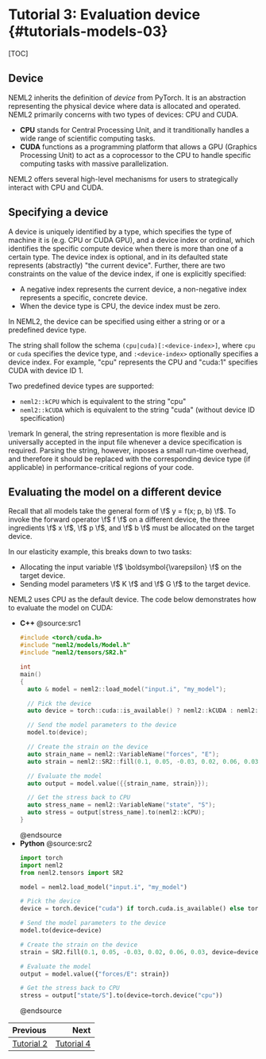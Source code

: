 # Tutorial 3: Evaluation device {#tutorials-models-03}

[TOC]

## Device

NEML2 inherits the definition of *device* from PyTorch. It is an abstraction representing the physical device where data is allocated and operated. NEML2 primarily concerns with two types of devices: CPU and CUDA.
- **CPU** stands for Central Processing Unit, and it tranditionally handles a wide range of scientific computing tasks.
- **CUDA** functions as a programming platform that allows a GPU (Graphics Processing Unit) to act as a coprocessor to the CPU to handle specific computing tasks with massive parallelization.

NEML2 offers several high-level mechanisms for users to strategically interact with CPU and CUDA.

## Specifying a device

A device is uniquely identified by a type, which specifies the type of machine it is (e.g. CPU or CUDA GPU), and a device index or ordinal, which identifies the specific compute device when there is more than one of a certain type. The device index is optional, and in its defaulted state represents (abstractly) "the current device". Further, there are two constraints on the value of the device index, if one is explicitly specified:
- A negative index represents the current device, a non-negative index represents a specific, concrete device.
- When the device type is CPU, the device index must be zero.

In NEML2, the device can be specified using either a string or or a predefined device type.

The string shall follow the schema `(cpu|cuda)[:<device-index>]`, where `cpu` or `cuda` specifies the device type, and `:<device-index>` optionally specifies a device index. For example, "cpu" represents the CPU and "cuda:1" specifies CUDA with device ID 1.

Two predefined device types are supported:
- `neml2::kCPU` which is equivalent to the string "cpu"
- `neml2::kCUDA` which is equivalent to the string "cuda" (without device ID specification)

\remark
In general, the string representation is more flexible and is universally accepted in the input file whenever a device specification is required. Parsing the string, however, inposes a small run-time overhead, and therefore it should be replaced with the corresponding device type (if applicable) in performance-critical regions of your code.

## Evaluating the model on a different device

Recall that all models take the general form of \f$ y = f(x; p, b) \f$. To invoke the forward operator \f$ f \f$ on a different device, the three ingredients \f$ x \f$, \f$ p \f$, and \f$ b \f$ must be allocated on the target device.

In our elasticity example, this breaks down to two tasks:
- Allocating the input variable \f$ \boldsymbol{\varepsilon} \f$ on the target device.
- Sending model parameters \f$ K \f$ and \f$ G \f$ to the target device.

NEML2 uses CPU as the default device. The code below demonstrates how to evaluate the model on CUDA:

<div class="tabbed">

- <b class="tab-title">C++</b>
  @source:src1
  ```cpp
  #include <torch/cuda.h>
  #include "neml2/models/Model.h"
  #include "neml2/tensors/SR2.h"

  int
  main()
  {
    auto & model = neml2::load_model("input.i", "my_model");

    // Pick the device
    auto device = torch::cuda::is_available() ? neml2::kCUDA : neml2::kCPU;

    // Send the model parameters to the device
    model.to(device);

    // Create the strain on the device
    auto strain_name = neml2::VariableName("forces", "E");
    auto strain = neml2::SR2::fill(0.1, 0.05, -0.03, 0.02, 0.06, 0.03, device);

    // Evaluate the model
    auto output = model.value({{strain_name, strain}});

    // Get the stress back to CPU
    auto stress_name = neml2::VariableName("state", "S");
    auto stress = output[stress_name].to(neml2::kCPU);
  }
  ```
  @endsource
- <b class="tab-title">Python</b>
  @source:src2
  ```python
  import torch
  import neml2
  from neml2.tensors import SR2

  model = neml2.load_model("input.i", "my_model")

  # Pick the device
  device = torch.device("cuda") if torch.cuda.is_available() else torch.device("cpu")

  # Send the model parameters to the device
  model.to(device=device)

  # Create the strain on the device
  strain = SR2.fill(0.1, 0.05, -0.03, 0.02, 0.06, 0.03, device=device)

  # Evaluate the model
  output = model.value({"forces/E": strain})

  # Get the stress back to CPU
  stress = output["state/S"].to(device=torch.device("cpu"))
  ```
  @endsource

</div>

<div class="section_buttons">

| Previous                           |                               Next |
| :--------------------------------- | ---------------------------------: |
| [Tutorial 2](#tutorials-models-02) | [Tutorial 4](#tutorials-models-04) |

</div>
